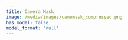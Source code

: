 ```yaml
---
title: Camera Mask
image: /media/images/camemask_compressed.png
has_model: false
model_format: 'null'
---
```

